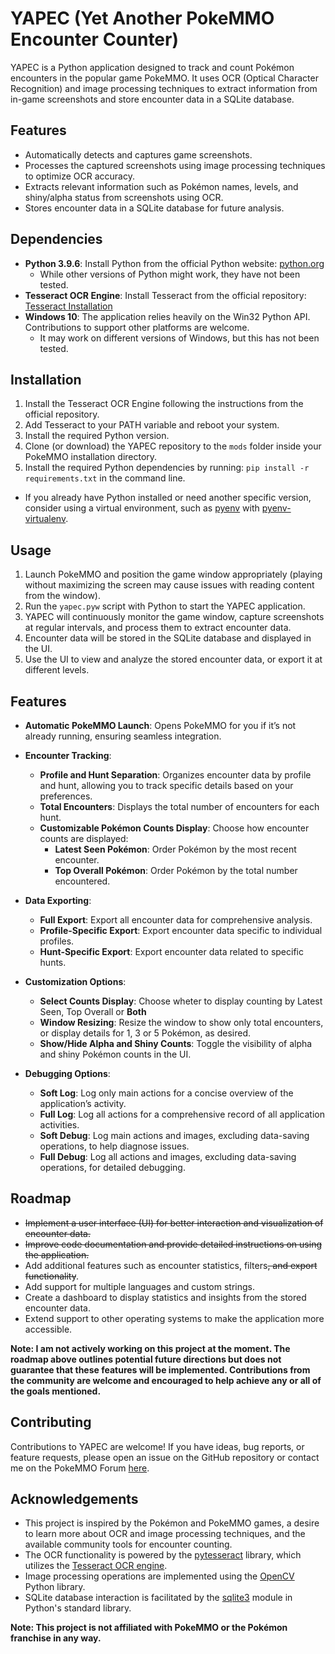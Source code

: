 # YAPEC (Yet Another PokeMMO Encounter Counter)

YAPEC is a Python application designed to track and count Pokémon encounters in the popular game PokeMMO. It uses OCR (Optical Character Recognition) and image processing techniques to extract information from in-game screenshots and store encounter data in a SQLite database.

## Features

- Automatically detects and captures game screenshots.
- Processes the captured screenshots using image processing techniques to optimize OCR accuracy.
- Extracts relevant information such as Pokémon names, levels, and shiny/alpha status from screenshots using OCR.
- Stores encounter data in a SQLite database for future analysis.

## Dependencies

- **Python 3.9.6**: Install Python from the official Python website: [python.org](https://www.python.org)
  - While other versions of Python might work, they have not been tested.
- **Tesseract OCR Engine**: Install Tesseract from the official repository: [Tesseract Installation](https://tesseract-ocr.github.io/tessdoc/Installation.html)
- **Windows 10**: The application relies heavily on the Win32 Python API. Contributions to support other platforms are welcome.
  - It may work on different versions of Windows, but this has not been tested.

## Installation

1. Install the Tesseract OCR Engine following the instructions from the official repository.
2. Add Tesseract to your PATH variable and reboot your system.
3. Install the required Python version.
4. Clone (or download) the YAPEC repository to the `mods` folder inside your PokeMMO installation directory.
5. Install the required Python dependencies by running: `pip install -r requirements.txt` in the command line.
  - If you already have Python installed or need another specific version, consider using a virtual environment, such as [pyenv](https://github.com/pyenv/pyenv) with [pyenv-virtualenv](https://github.com/pyenv/pyenv-virtualenv).

## Usage

1. Launch PokeMMO and position the game window appropriately (playing without maximizing the screen may cause issues with reading content from the window).
2. Run the `yapec.pyw` script with Python to start the YAPEC application.
3. YAPEC will continuously monitor the game window, capture screenshots at regular intervals, and process them to extract encounter data.
4. Encounter data will be stored in the SQLite database and displayed in the UI.
5. Use the UI to view and analyze the stored encounter data, or export it at different levels.

## Features

- **Automatic PokeMMO Launch**: Opens PokeMMO for you if it’s not already running, ensuring seamless integration.

- **Encounter Tracking**:
  - **Profile and Hunt Separation**: Organizes encounter data by profile and hunt, allowing you to track specific details based on your preferences.
  - **Total Encounters**: Displays the total number of encounters for each hunt.
  - **Customizable Pokémon Counts Display**: Choose how encounter counts are displayed:
    - **Latest Seen Pokémon**: Order Pokémon by the most recent encounter.
    - **Top Overall Pokémon**: Order Pokémon by the total number encountered.

- **Data Exporting**:
  - **Full Export**: Export all encounter data for comprehensive analysis.
  - **Profile-Specific Export**: Export encounter data specific to individual profiles.
  - **Hunt-Specific Export**: Export encounter data related to specific hunts.

- **Customization Options**:
  - **Select Counts Display**: Choose wheter to display counting by Latest Seen, Top Overall or **Both**
  - **Window Resizing**: Resize the window to show only total encounters, or display details for 1, 3 or 5 Pokémon, as desired.
  - **Show/Hide Alpha and Shiny Counts**: Toggle the visibility of alpha and shiny Pokémon counts in the UI.

- **Debugging Options**:
  - **Soft Log**: Log only main actions for a concise overview of the application’s activity.
  - **Full Log**: Log all actions for a comprehensive record of all application activities.
  - **Soft Debug**: Log main actions and images, excluding data-saving operations, to help diagnose issues.
  - **Full Debug**: Log all actions and images, excluding data-saving operations, for detailed debugging.

## Roadmap

- ~~Implement a user interface (UI) for better interaction and visualization of encounter data.~~
- ~~Improve code documentation and provide detailed instructions on using the application.~~
- Add additional features such as encounter statistics, filters~~, and export functionality~~.
- Add support for multiple languages and custom strings.
- Create a dashboard to display statistics and insights from the stored encounter data.
- Extend support to other operating systems to make the application more accessible.

**Note: I am not actively working on this project at the moment. The roadmap above outlines potential future directions but does not guarantee that these features will be implemented. Contributions from the community are welcome and encouraged to help achieve any or all of the goals mentioned.**

## Contributing

Contributions to YAPEC are welcome! If you have ideas, bug reports, or feature requests, please open an issue on the GitHub repository or contact me on the PokeMMO Forum [here](https://forums.pokemmo.com/index.php?/profile/472246-tinquinho/).

## Acknowledgements

- This project is inspired by the Pokémon and PokeMMO games, a desire to learn more about OCR and image processing techniques, and the available community tools for encounter counting.
- The OCR functionality is powered by the [pytesseract](https://github.com/madmaze/pytesseract) library, which utilizes the [Tesseract OCR engine](https://github.com/tesseract-ocr/tesseract).
- Image processing operations are implemented using the [OpenCV](https://opencv.org/) Python library.
- SQLite database interaction is facilitated by the [sqlite3](https://docs.python.org/3/library/sqlite3.html) module in Python's standard library.

**Note: This project is not affiliated with PokeMMO or the Pokémon franchise in any way.**
